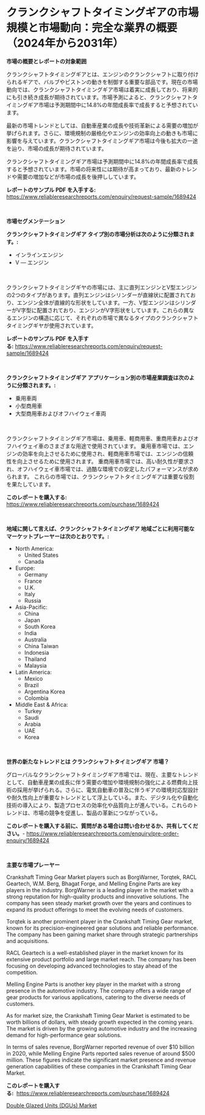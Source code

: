 <p><h1>クランクシャフトタイミングギアの市場規模と市場動向：完全な業界の概要（2024年から2031年）</h1></p><p><strong>市場の概要とレポートの対象範囲</strong></p>
<p><p>クランクシャフトタイミングギアとは、エンジンのクランクシャフトに取り付けられるギアで、バルブやピストンの動きを制御する重要な部品です。現在の市場動向では、クランクシャフトタイミングギア市場は着実に成長しており、将来的にも引き続き成長が期待されています。市場予測によると、クランクシャフトタイミングギア市場は予測期間中に14.8%の年間成長率で成長すると予想されています。</p><p>最新の市場トレンドとしては、自動車産業の成長や技術革新による需要の増加が挙げられます。さらに、環境規制の厳格化やエンジンの効率向上の動きも市場に影響を与えています。クランクシャフトタイミングギア市場は今後も拡大の一途を辿り、市場の成長が期待されています。</p><p>クランクシャフトタイミングギア市場は予測期間中に14.8%の年間成長率で成長すると予想されています。市場の将来性には期待が高まっており、最新のトレンドや需要の増加などが市場の成長を後押ししています。</p></p>
<p><strong>レポートのサンプル PDF を入手する:</strong> <a href="https://www.reliableresearchreports.com/enquiry/request-sample/1689424">https://www.reliableresearchreports.com/enquiry/request-sample/1689424</a></p>
<p>&nbsp;</p>
<p><strong>市場セグメンテーション</strong></p>
<p><strong>クランクシャフトタイミングギア タイプ別の市場分析は次のように分類されます。:</strong></p>
<p><ul><li>インラインエンジン</li><li>V — エンジン</li></ul></p>
<p>&nbsp;</p>
<p><p>クランクシャフトタイミングギヤの市場には、主に直列エンジンとV型エンジンの2つのタイプがあります。直列エンジンはシリンダーが直線状に配置されており、エンジン全体が直線的な形状をしています。一方、V型エンジンはシリンダーがV字型に配置されており、エンジンがV字形状をしています。これらの異なるエンジンの構造に応じて、それぞれの市場で異なるタイプのクランクシャフトタイミングギヤが使用されています。</p></p>
<p><strong>レポートのサンプル PDF を入手する:</strong>&nbsp;<a href="https://www.reliableresearchreports.com/enquiry/request-sample/1689424">https://www.reliableresearchreports.com/enquiry/request-sample/1689424</a></p>
<p>&nbsp;</p>
<p><strong> クランクシャフトタイミングギア アプリケーション別の市場産業調査は次のように分類されます。:</strong></p>
<p><ul><li>乗用車両</li><li>小型商用車</li><li>大型商用車およびオフハイウェイ車両</li></ul></p>
<p>&nbsp;</p>
<p><p>クランクシャフトタイミングギア市場は、乗用車、軽商用車、重商用車およびオフハイウェイ車のさまざまな用途で使用されています。 乗用車市場では、エンジンの効率を向上させるために使用され、軽商用車市場では、エンジンの信頼性を向上させるために使用されます。 重商用車市場では、高い耐久性が要求され、オフハイウェイ車市場では、過酷な環境での安定したパフォーマンスが求められます。 これらの市場では、クランクシャフトタイミングギアは重要な役割を果たしています。</p></p>
<p><strong>このレポートを購入する:</strong>&nbsp; <a href="https://www.reliableresearchreports.com/purchase/1689424">https://www.reliableresearchreports.com/purchase/1689424</a></p>
<p>&nbsp;</p>
<p><strong>地域に関して言えば、クランクシャフトタイミングギア 地域ごとに利用可能なマーケットプレーヤーは次のとおりです。:</strong></p>
<p><ul>
    <li>
        North America:
        <ul>
            <li>United States</li>
            <li>Canada</li>
        </ul>
    </li>
    <li>
        Europe:
        <ul>
            <li>Germany</li>
            <li>France</li>
            <li>U.K.</li>
            <li>Italy</li>
            <li>Russia</li>
        </ul>
    </li>
    <li>
        Asia-Pacific:
        <ul>
            <li>China</li>
            <li>Japan</li>
            <li>South Korea</li>
            <li>India</li>
            <li>Australia</li>
            <li>China Taiwan</li>
            <li>Indonesia</li>
            <li>Thailand</li>
            <li>Malaysia</li>
        </ul>
    </li>
    <li>
        Latin America:
        <ul>
            <li>Mexico</li>
            <li>Brazil</li>
            <li>Argentina Korea</li>
            <li>Colombia</li>
        </ul>
    </li>
    <li>
        Middle East & Africa:
        <ul>
            <li>Turkey</li>
            <li>Saudi</li>
            <li>Arabia</li>
            <li>UAE</li>
            <li>Korea</li>
        </ul>
    </li>
    </ul></p>
<p>&nbsp;</p>
<p><strong>世界の新たなトレンドとは クランクシャフトタイミングギア 市場？</strong></p>
<p><p>グローバルなクランクシャフトタイミングギア市場では、現在、主要なトレンドとして、自動車産業の成長に伴う需要の増加や環境規制の強化による燃費向上技術の採用が挙げられる。さらに、電気自動車の普及に伴うギアの環境対応型設計や耐久性向上が重要なトレンドとして浮上している。また、デジタル化や自動化技術の導入により、製造プロセスの効率化や品質向上が進んでいる。これらのトレンドは、市場の競争を促進し、製品の革新につながっている。</p></p>
<p><strong>このレポートを購入する前に、質問がある場合は問い合わせるか、共有してください。</strong>- <a href="https://www.reliableresearchreports.com/enquiry/pre-order-enquiry/1689424">https://www.reliableresearchreports.com/enquiry/pre-order-enquiry/1689424</a></p>
<p>&nbsp;</p>
<p><strong>主要な市場プレーヤー</strong></p>
<p><p>Crankshaft Timing Gear Market players such as BorgWarner, Torqtek, RACL Geartech, W.M. Berg, Bhagat Forge, and Melling Engine Parts are key players in the industry. BorgWarner is a leading player in the market with a strong reputation for high-quality products and innovative solutions. The company has seen steady market growth over the years and continues to expand its product offerings to meet the evolving needs of customers.</p><p>Torqtek is another prominent player in the Crankshaft Timing Gear market, known for its precision-engineered gear solutions and reliable performance. The company has been gaining market share through strategic partnerships and acquisitions.</p><p>RACL Geartech is a well-established player in the market known for its extensive product portfolio and large market reach. The company has been focusing on developing advanced technologies to stay ahead of the competition.</p><p>Melling Engine Parts is another key player in the market with a strong presence in the automotive industry. The company offers a wide range of gear products for various applications, catering to the diverse needs of customers.</p><p>As for market size, the Crankshaft Timing Gear Market is estimated to be worth billions of dollars, with steady growth expected in the coming years. The market is driven by the growing automotive industry and the increasing demand for high-performance gear solutions.</p><p>In terms of sales revenue, BorgWarner reported revenue of over $10 billion in 2020, while Melling Engine Parts reported sales revenue of around $500 million. These figures indicate the significant market presence and revenue generation capabilities of these companies in the Crankshaft Timing Gear Market.</p></p>
<p><strong>このレポートを購入する:</strong>&nbsp;&nbsp;<a href="https://www.reliableresearchreports.com/purchase/1689424">https://www.reliableresearchreports.com/purchase/1689424</a></p>
<p><p><a href="https://github.com/Angelnienowdseej3e45z3p8c/Market-Research-Report-List-1/blob/main/double-glazed-units-dgus-market.md">Double Glazed Units (DGUs) Market</a></p></p>